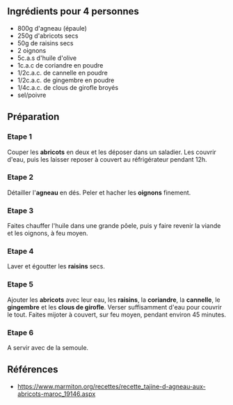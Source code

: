 ## Ingrédients pour 4 personnes

- 800g d'agneau (épaule)
- 250g d'abricots secs
- 50g de raisins secs
- 2 oignons
- 5c.a.s d'huile d'olive
- 1c.a.c de coriandre en poudre
- 1/2c.a.c. de cannelle en poudre
- 1/2c.a.c. de gingembre en poudre
- 1/4c.a.c. de clous de girofle broyés
- sel/poivre

## Préparation

### Etape 1

Couper les **abricots** en deux et les déposer dans un saladier. Les couvrir d'eau, puis les laisser reposer à couvert au réfrigérateur pendant 12h.

### Etape 2

Détailler l'**agneau** en dés. Peler et hacher les **oignons** finement.

### Etape 3

Faites chauffer l'huile dans une grande pôele, puis y faire revenir la viande et les oignons, à feu moyen.

### Etape 4

Laver et égoutter les **raisins** secs. 

### Etape 5

Ajouter les **abricots** avec leur eau, les **raisins**, la **coriandre**, la **cannelle**, le **gingembre** et les **clous de girofle**. Verser suffisamment d'eau pour couvrir le tout. Faites mijoter à couvert, sur feu moyen, pendant environ 45 minutes.

### Etape 6

A servir avec de la semoule.

## Références

- https://www.marmiton.org/recettes/recette_tajine-d-agneau-aux-abricots-maroc_19146.aspx
